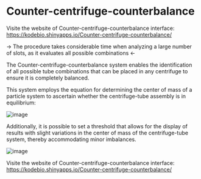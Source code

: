 # Counter-centrifuge-counterbalance

Visite the website of Counter-centrifuge-counterbalance interface: 
https://kodebio.shinyapps.io/Counter-centrifuge-counterbalance/

-> The procedure takes considerable time when analyzing a large number of slots, as it evaluates all possible combinations <-

The Counter-centrifuge-counterbalance system enables the identification of all possible tube combinations that can be placed in any centrifuge to ensure it is completely balanced. 

This system employs the equation for determining the center of mass of a particle system to ascertain whether the centrifuge-tube assembly is in equilibrium:

![image](https://github.com/KieferBedoya/Counter-centrifuge-counterbalance/assets/85381512/b88d95a4-c2ce-4d63-9b69-3e66b872c721)

Additionally, it is possible to set a threshold that allows for the display of results with slight variations in the center of mass of the centrifuge-tube system, thereby accommodating minor imbalances.

![image](https://github.com/KieferBedoya/Counter-centrifuge-counterbalance/assets/85381512/5005330c-923a-4950-ad83-b3f08b11d44d)

Visite the website of Counter-centrifuge-counterbalance interface: 
https://kodebio.shinyapps.io/Counter-centrifuge-counterbalance/
